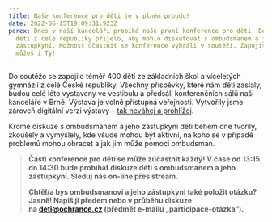 ```yaml
---
title: Naše konference pro děti je v plném proudu!
date: 2022-06-15T19:09:31.923Z
perex: Dnes v naší kanceláři probíhá naše první konference pro děti. Devadesát
  dětí z celé republiky přijelo, aby mohlo diskutovat s ombudsmanem a jeho
  zástupkyní. Možnost účastnit se konference vyhráli v soutěži. Zapojit se však
  můžeš i Ty!
---
```

Do soutěže se zapojilo téměř 400 dětí ze základních škol a víceletých gymnázií z celé České republiky. Všechny příspěvky, které nám děti zaslaly, budou celé léto vystaveny ve vestibulu a předsálí konferenčních sálů naší kanceláře v Brně. Výstava je volně přístupná veřejnosti. Vytvořily jsme zároveň digitální verzi výstavy – [tak neváhej a prohlížej](https://deti.ochrance.cz/kdo/jak_ombudsmana_vidi_deti_digitalni_galerie_souteze_jak_pomaha_ombudsman_detem/).

Kromě diskuze s ombudsmanem a jeho zástupkyní děti během dne tvořily, zkoušely a vymýšlely, kde všude mohou být aktivní, na koho se v případě problémů mohou obracet a jak jim může pomoci ombudsman. 

> **Části konference pro děti se může zúčastnit každý! V čase od 13:15 do 14:30 bude probíhat diskuze dětí s ombudsmanem a jeho zástupkyní. Sleduj nás on-line přes stream.** 
>
> **Chtěl/a bys ombudsmanovi a jeho zástupkyni také položit otázku? Jasně! Napiš ji předem nebo v průběhu diskuze na [deti@ochrance.cz](mailto:deti@ochrance.cz) (předmět e-mailu „participace-otázka“).**